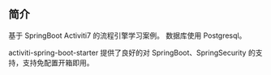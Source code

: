 ## 简介
基于 SpringBoot Activiti7 的流程引擎学习案例。 数据库使用 Postgresql。

activiti-spring-boot-starter 提供了良好的对 SpringBoot、SpringSecurity 的支持，支持免配置开箱即用。